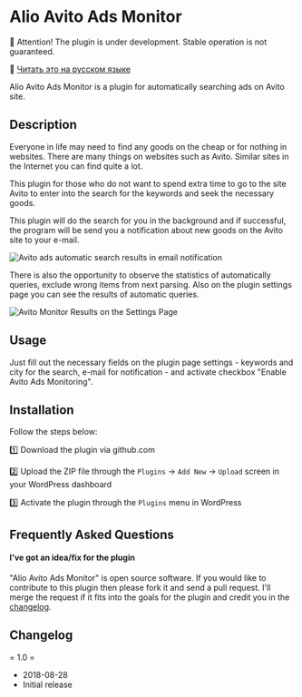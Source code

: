 # Alio Avito Ads Monitor

:triangular_flag_on_post: Attention! The plugin is under development. 
Stable operation is not guaranteed.

:page_facing_up: [Читать это на русском языке](https://github.com/aliowebdeveloper/alio-avito-ads-monitor/blob/master/readme.ru.md)

Alio Avito Ads Monitor is a plugin for automatically searching ads on Avito site.

## Description

Everyone in life may need to find any goods on the cheap or for nothing in websites. There are many things on websites such as Avito. Similar sites in the Internet you can find quite a lot.

This plugin for those who do not want to spend extra time to go to the site Avito to enter into the search for the keywords and seek the necessary goods.

This plugin will do the search for you in the background and if successful, the program will be send you a notification about new goods on the Avito site to your e-mail.

![Avito ads automatic search results in email notification](https://frantic-coding.000webhostapp.com/wp-content/uploads/2018/09/screenshot2.jpg)

There is also the opportunity to observe the statistics of automatically queries, exclude wrong items from next parsing. Also on the plugin settings page you can see the results of automatic queries.

![Avito Monitor Results on the Settings Page](https://frantic-coding.000webhostapp.com/wp-content/uploads/2018/09/screenshot1.jpg)

## Usage

Just fill out the necessary fields on the plugin page settings - keywords and city for the search, e-mail for notification - and activate checkbox "Enable Avito Ads Monitoring".

## Installation

Follow the steps below:

:one: Download the plugin via github.com

:two: Upload the ZIP file through the `Plugins` → `Add New` → `Upload` screen in your WordPress dashboard

:three: Activate the plugin through the `Plugins` menu in WordPress

## Frequently Asked Questions

#### I've got an idea/fix for the plugin

"Alio Avito Ads Monitor" is open source software. If you would like to contribute to this plugin then please fork it and send a pull request. I'll merge the request if it fits into the goals for the plugin and credit you in the [changelog](https://github.com/aliowebdeveloper/alio-avito-ads-monitor/blob/master/changelog.txt).

## Changelog

= 1.0 =
* 2018-08-28
* Initial release


